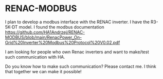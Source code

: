 # RENAC-MODBUS

I plan to develop a modbus interface with the RENAC inverter. I have the R3-5K-DT model. I found the modbus documentation  https://github.com/HA1Andrzej/RENAC-MODBUS/blob/main/RenacPower_On-Grid%20Inverter%20Modbus%20Protocol%20V0.02.pdf

I am looking for people who own Renac inverters and want to make/test such communication with HA.

Do you know how to make such communication? Please contact me. I think that together we can make it possible! 
